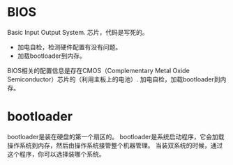 # BIOS
Basic Input Output System. 芯片，代码是写死的。
- 加电自检，检测硬件配置有没有问题。
- 加载bootloader到内存。

BIOS相关的配置信息是存在CMOS（Complementary Metal Oxide Semiconductor）芯片的（利用主板上的电池）.
加电自检，加载bootloader到内存。

# bootloader
bootloader是装在硬盘的第一个扇区的。
bootloader是系统启动程序，它会加载操作系统到内存，然后由操作系统接管整个机器管理。
当装双系统的时候，通过这个程序，你可以选择装哪个系统。

<!--stackedit_data:
eyJoaXN0b3J5IjpbMTI0MzcwOTQ5OV19
-->